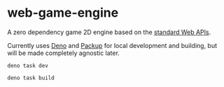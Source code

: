 # web-game-engine

A zero dependency game 2D engine based on the [standard Web APIs](https://developer.mozilla.org/en-US/docs/Web/API).

Currently uses [Deno](https://deno.land/manual@v1.31.3/getting_started/installation) and [Packup](https://deno.land/x/packup@v0.2.2) for local development and building, but will be made completely agnostic later.

```console
deno task dev
```

```console
deno task build
```
